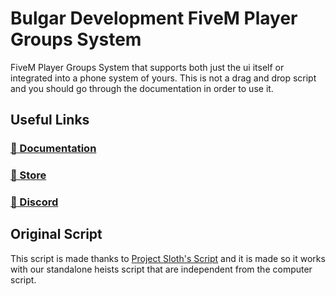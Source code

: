 # Bulgar Development FiveM Player Groups System
 FiveM Player Groups System that supports both just the ui itself or integrated into a phone system of yours. This is not a drag and drop script and you should go through the documentation in order to use it.

## Useful Links
### [📖 Documentation](https://docs.bulgar.dev/)
### [🏪 Store](https://store.bulgar.dev/)
### [💬 Discord](https://discord.gg/bulgarog)

## Original Script
This script is made thanks to [Project Sloth's Script](https://github.com/Project-Sloth/ps-playergroups/) and it is made so it works with our standalone heists script that are independent from the computer script.
